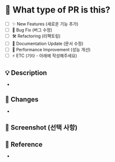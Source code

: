 # 🚀 What type of PR is this?
- [ ] ✨ New Features (새로운 기능 추가)
- [ ] 🐛 Bug Fix (버그 수정)
- [ ] 🛠️ Refactoring (리팩토링)
- [ ] 📝 Documentation Update (문서 수정)
- [ ] 🚀 Performance Improvement (성능 개선)
- [ ] ⚡ ETC (기타 - 아래에 작성해주세요)

## 💡 Description
<!-- 이 PR에서 변경된 내용을 설명해주세요. -->
- 

## 📌 Changes
<!-- 어떤 부분이 변경되었나요? -->
- 

## 📸 Screenshot (선택 사항)
<!-- 변경 사항을 보여주는 스크린샷을 첨부해주세요. -->

## 🔗 Reference
<!-- 참고할 만한 자료, 이슈 또는 관련 PR을 연결해주세요. -->
- 
